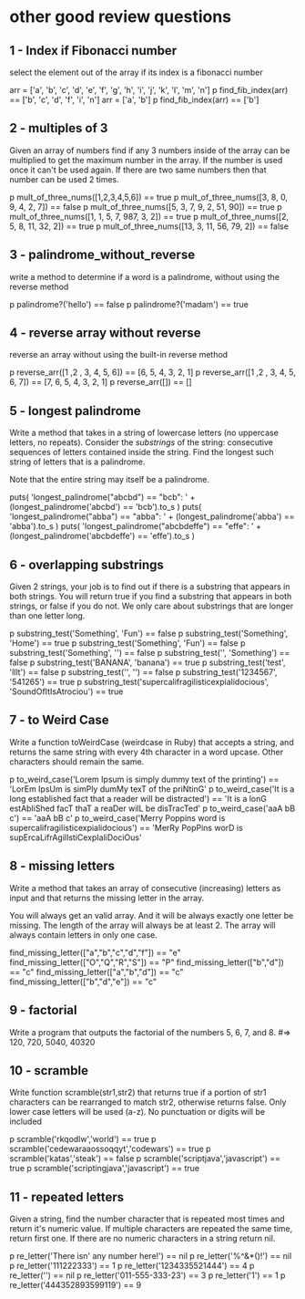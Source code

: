 # other good review questions

## 1 - Index if Fibonacci number
select the element out of the array if its index is a fibonacci number


arr = ['a', 'b', 'c', 'd', 'e', 'f', 'g', 'h', 'i', 'j', 'k', 'l', 'm', 'n']
p find_fib_index(arr) == ['b', 'c', 'd', 'f', 'i', 'n']
arr = ['a', 'b']
p find_fib_index(arr) == ['b']

## 2 - multiples of 3
Given an array of numbers find if any 3 numbers inside of the array
can be multiplied to get the maximum number in the array.
If the number is used once it can't be used again. If there are two same
numbers then that number can be used 2 times.

p mult_of_three_nums([1,2,3,4,5,6]) == true
p mult_of_three_nums([3, 8, 0, 9, 4, 2, 7]) == false
p mult_of_three_nums([5, 3, 7, 9, 2, 51, 90]) == true
p mult_of_three_nums([1, 1, 5, 7, 987, 3, 2]) == true
p mult_of_three_nums([2, 5, 8, 11, 32, 2]) == true
p mult_of_three_nums([13, 3, 11, 56, 79, 2]) == false

## 3 - palindrome_without_reverse

write a method to determine if a word is a palindrome, without using the
reverse method

p palindrome?('hello') == false
p palindrome?('madam') == true

## 4 - reverse array without reverse
reverse an array without using the built-in reverse method

p reverse_arr([1 ,2 , 3, 4, 5, 6]) == [6, 5, 4, 3, 2, 1]
p reverse_arr([1 ,2 , 3, 4, 5, 6, 7]) == [7, 6, 5, 4, 3, 2, 1]
p reverse_arr([]) == []

## 5 - longest palindrome
Write a method that takes in a string of lowercase letters (no
uppercase letters, no repeats). Consider the *substrings* of the
string: consecutive sequences of letters contained inside the string.
Find the longest such string of letters that is a palindrome.

Note that the entire string may itself be a palindrome.

puts(
  'longest_palindrome("abcbd") == "bcb": ' +
  (longest_palindrome('abcbd') == 'bcb').to_s
)
puts(
  'longest_palindrome("abba") == "abba": ' +
  (longest_palindrome('abba') == 'abba').to_s
)
puts(
  'longest_palindrome("abcbdeffe") == "effe": ' +
  (longest_palindrome('abcbdeffe') == 'effe').to_s
)

## 6 - overlapping substrings
Given 2 strings, your job is to find out if there is a substring
that appears in both strings. You will return true if you find a
substring that appears in both strings, or false if you do not.
We only care about substrings that are longer than one letter long.

p substring_test('Something', 'Fun') == false
p substring_test('Something', 'Home') == true
p substring_test('Something', 'Fun') == false
p substring_test('Something', '') == false
p substring_test('', 'Something') == false
p substring_test('BANANA', 'banana') == true
p substring_test('test', 'lllt') == false
p substring_test('', '') == false
p substring_test('1234567', '541265') == true
p substring_test('supercalifragilisticexpialidocious', 'SoundOfItIsAtrociou') == true

## 7 - to Weird Case
Write a function toWeirdCase (weirdcase in Ruby) that accepts a string, and
returns the same string
with every 4th character in a word upcase. Other characters should remain the
same.

p to_weird_case('Lorem Ipsum is simply dummy text of the printing') == 'LorEm IpsUm is simPly dumMy texT of the priNtinG'
p to_weird_case('It is a long established fact that a reader will be distracted') == 'It is a lonG estAbliShed facT thaT a reaDer wilL be disTracTed'
p to_weird_case('aaA bB c') == 'aaA bB c'
p to_weird_case('Merry Poppins word is supercalifragilisticexpialidocious') == 'MerRy PopPins worD is supErcaLifrAgilIstiCexpIaliDociOus'


## 8 - missing letters
Write a method that takes an array of consecutive (increasing) letters as input and that returns the missing letter in the array.

You will always get an valid array. And it will be always exactly one letter be missing. The length of the array will always be at least 2.
The array will always contain letters in only one case.

find_missing_letter(["a","b","c","d","f"]) == "e"
find_missing_letter(["O","Q","R","S"]) == "P"
find_missing_letter(["b","d"]) == "c"
find_missing_letter(["a","b","d"]) == "c"
find_missing_letter(["b","d","e"]) == "c"

## 9 - factorial
Write a program that outputs the factorial of the numbers 5, 6, 7, and 8.
#=> 120, 720, 5040, 40320

## 10 - scramble
Write function scramble(str1,str2) that returns true if a portion of str1
characters can be rearranged to match str2, otherwise returns false.
Only lower case letters will be used (a-z). No punctuation or digits will be
included

p scramble('rkqodlw','world') == true
p scramble('cedewaraaossoqqyt','codewars') == true
p scramble('katas','steak') == false
p scramble('scriptjava','javascript') == true
p scramble('scriptingjava','javascript') == true

## 11 - repeated letters
Given a string, find the number character that is repeated most times and return
it's numeric value. If multiple characters are repeated the same time, return
first one.
If there are no numeric characters in a string return nil.

p re_letter('There isn\' any number here!') == nil
p re_letter('%^&*()!') == nil
p re_letter('111222333') == 1
p re_letter('1234335521444') == 4
p re_letter('') == nil
p re_letter('011-555-333-23') == 3
p re_letter('1') == 1
p re_letter('444352893599119') == 9
